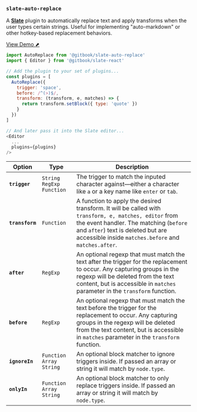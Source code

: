 
### `slate-auto-replace`

A [**Slate**](https://github.com/ianstormtaylor/slate) plugin to automatically replace text and apply transforms when the user types certain strings. Useful for implementing "auto-markdown" or other hotkey-based replacement behaviors.

[View Demo ⬈](https://ianstormtaylor.github.io/slate-plugins/#/slate-auto-replace)

```js
import AutoReplace from '@gitbook/slate-auto-replace'
import { Editor } from '@gitbook/slate-react'

// Add the plugin to your set of plugins...
const plugins = [
  AutoReplace({
    trigger: 'space',
    before: /^(>)$/,
    transform: (transform, e, matches) => {
      return transform.setBlock({ type: 'quote' })
    }
  })
]

// And later pass it into the Slate editor...
<Editor
  ...
  plugins={plugins}
/>
```

Option | Type | Description
--- | --- | ---
**`trigger`** | `String` `RegExp` `Function` | The trigger to match the inputed character against—either a character like `a` or a key name like `enter` or `tab`.
**`transform`** | `Function` | A function to apply the desired transform. It will be called with `transform, e, matches, editor` from the event handler. The matching (`before` and `after`) text is deleted but are accessible inside `matches.before` and `matches.after`.
**`after`** | `RegExp` | An optional regexp that must match the text after the trigger for the replacement to occur. Any capturing groups in the regexp will be deleted from the text content, but is accessible in `matches` parameter in the `transform` function.
**`before`** | `RegExp` | An optional regexp that must match the text before the trigger for the replacement to occur. Any capturing groups in the regexp will be deleted from the text content, but is accessible in `matches` parameter in the `transform` function.
**`ignoreIn`** | `Function` `Array` `String` | An optional block matcher to ignore triggers inside. If passed an array or string it will match by `node.type`.
**`onlyIn`** | `Function` `Array` `String` | An optional block matcher to only replace triggers inside. If passed an array or string it will match by `node.type`.
